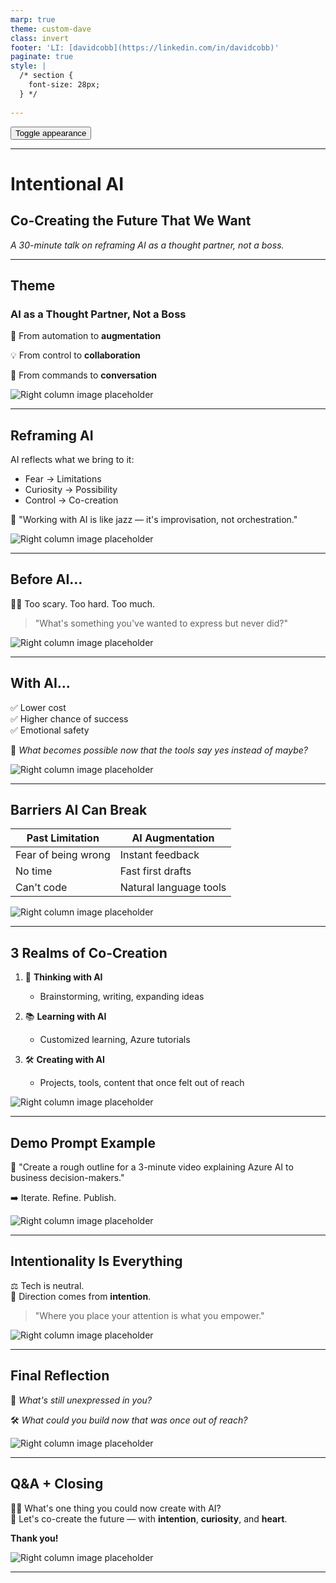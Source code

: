 ```yaml
---
marp: true
theme: custom-dave
class: invert
footer: 'LI: [davidcobb](https://linkedin.com/in/davidcobb)'
paginate: true
style: |
  /* section {
    font-size: 28px;
  } */
  
---
```


<button onclick="document.querySelectorAll('section').forEach((e) => e.classList.toggle('invert'))">Toggle appearance</button>

---

# Intentional AI  
## Co-Creating the Future That We Want

_A 30-minute talk on reframing AI as a thought partner, not a boss._


---

<div class="container">
<div class="col">

## Theme

### AI as a Thought Partner, Not a Boss

🔁 From automation to **augmentation**

💡 From control to **collaboration**

🧠 From commands to **conversation**

</div>
<div class="col">

![Right column image placeholder](img/your-image-1.png)

</div>
</div>

---

<div class="container">
<div class="col">

## Reframing AI

AI reflects what we bring to it:

- Fear → Limitations  
- Curiosity → Possibility  
- Control → Co-creation

🎷 "Working with AI is like jazz — it's improvisation, not orchestration."

</div>
<div class="col">

![Right column image placeholder](img/your-image-2.png)

</div>
</div>

---

<div class="container">
<div class="col">

## Before AI…

🙅‍♀️ Too scary. Too hard. Too much.

> "What's something you've wanted to express but never did?"

</div>
<div class="col">

![Right column image placeholder](img/your-image-3.png)

</div>
</div>

---

<div class="container">
<div class="col">

## With AI…

✅ Lower cost  
✅ Higher chance of success  
✅ Emotional safety

🤔 *What becomes possible now that the tools say yes instead of maybe?*

</div>
<div class="col">

![Right column image placeholder](img/your-image-4.png)

</div>
</div>

---

<div class="container">
<div class="col">

## Barriers AI Can Break

| Past Limitation       | AI Augmentation       |
|-----------------------|------------------------|
| Fear of being wrong   | Instant feedback       |
| No time               | Fast first drafts      |
| Can't code            | Natural language tools |

</div>
<div class="col">

![Right column image placeholder](img/your-image-5.png)

</div>
</div>

---

<div class="container">
<div class="col">

## 3 Realms of Co-Creation

1. 💭 **Thinking with AI**  
   - Brainstorming, writing, expanding ideas

2. 📚 **Learning with AI**  
   - Customized learning, Azure tutorials

3. 🛠️ **Creating with AI**  
   - Projects, tools, content that once felt out of reach

</div>
<div class="col">

![Right column image placeholder](img/your-image-6.png)

</div>
</div>

---

<div class="container">
<div class="col">

## Demo Prompt Example

🧪 "Create a rough outline for a 3-minute video explaining Azure AI to business decision-makers."

➡️ Iterate. Refine. Publish.

</div>
<div class="col">

![Right column image placeholder](img/your-image-7.png)

</div>
</div>

---

<div class="container">
<div class="col">

## Intentionality Is Everything

⚖️ Tech is neutral.  
💫 Direction comes from **intention**.

> "Where you place your attention is what you empower."

</div>
<div class="col">

![Right column image placeholder](img/your-image-8.png)

</div>
</div>

---

<div class="container">
<div class="col">

## Final Reflection

🤔 *What's still unexpressed in you?*

🛠️ *What could you build now that was once out of reach?*

</div>
<div class="col">

![Right column image placeholder](img/your-image-9.png)

</div>
</div>

---

<div class="container">
<div class="col">

## Q&A + Closing

🙋‍♀️ What's one thing you could now create with AI?  
🤝 Let's co-create the future — with **intention**, **curiosity**, and **heart**.

**Thank you!**

</div>
<div class="col">

![Right column image placeholder](img/your-image-10.png)

</div>
</div>

---

